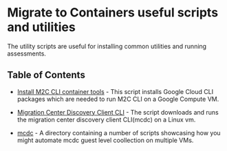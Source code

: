 # Migrate to Containers useful scripts and utilities

The utility scripts are useful for installing common utilities and running assessments.

## Table of Contents
* [Install M2C CLI container tools](install_container_tools.sh) - This script installs Google Cloud CLI packages which are needed to run M2C CLI on a Google Compute VM.

* [Migration Center Discovery Client CLI](assess_mcdc.sh) - The script downloads and runs the migration center discovery client CLI(mcdc) on a Linux vm.

* [mcdc](./mcdc) - A directory containing a number of scripts showcasing how you might automate mcdc guest level coollection on multiple VMs.
